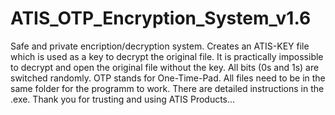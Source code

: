 # ATIS_OTP_Encryption_System_v1.6
Safe and private encription/decryption system. Creates an ATIS-KEY file which is used as a key to decrypt the original file. It is practically impossible to decrypt and open the original file without the key. All bits (0s and 1s) are switched randomly. OTP stands for One-Time-Pad. All files need to be in the same folder for the programm to work. There are detailed instructions in the .exe. Thank you for trusting and using ATIS Products...
